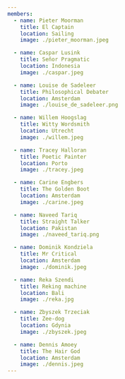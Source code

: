```yaml
---
members:
  - name: Pieter Moorman
    title: El Captain
    location: Sailing
    image: ./pieter_moorman.jpeg

  - name: Caspar Lusink
    title: Señor Pragmatic
    location: Indonesia
    image: ./caspar.jpeg

  - name: Louise de Sadeleer
    title: Philosophical Debater
    location: Amsterdam
    image: ./louise_de_sadeleer.png

  - name: Willem Hoogslag
    title: Witty Wordsmith
    location: Utrecht
    image: ./willem.jpeg

  - name: Tracey Halloran
    title: Poetic Painter
    location: Porto
    image: ./tracey.jpeg

  - name: Carine Engbers
    title: The Golden Boot
    location: Amsterdam
    image: ./carine.jpeg

  - name: Naveed Tariq
    title: Straight Talker
    location: Pakistan
    image: ./naveed_tariq.png

  - name: Dominik Kondziela
    title: Mr Critical
    location: Amsterdam
    image: ./dominik.jpeg

  - name: Reka Szendi
    title: Reking machine
    location: Bali
    image: ./reka.jpg

  - name: Zbyszek Trzeciak
    title: Zee-dog
    location: Gdynia
    image: ./zbyszek.jpeg

  - name: Dennis Amoey
    title: The Hair God
    location: Amsterdam
    image: ./dennis.jpeg
---
```

